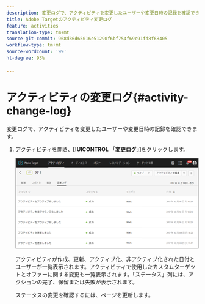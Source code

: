 ```yaml
---
description: 変更ログで、アクティビティを変更したユーザーや変更日時の記録を確認できます。
title: Adobe Targetのアクティビティ変更ログ
feature: activities
translation-type: tm+mt
source-git-commit: 968d36d65016e51290f6bf754f69c91fd8f68405
workflow-type: tm+mt
source-wordcount: '99'
ht-degree: 93%

---
```



# アクティビティの変更ログ{#activity-change-log}

変更ログで、アクティビティを変更したユーザーや変更日時の記録を確認できます。

1. アクティビティを開き、**[!UICONTROL 「変更ログ」]**&#x200B;をクリックします。

   ![アクティビティの変更ログ](/help/c-activities/assets/change_log.png)

   アクティビティが作成、更新、アクティブ化、非アクティブ化された日付とユーザーが一覧表示されます。アクティビティで使用したカスタムターゲットとオファーに関する変更も一覧表示されます。「ステータス」列には、アクションの完了、保留または失敗が表示されます。

   ステータスの変更を確認するには、ページを更新します。
